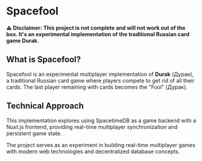 # Spacefool

**⚠️ Disclaimer: This project is not complete and will not work out of the box. It's an experimental implementation of the traditional Russian card game Durak.**

## What is Spacefool?

Spacefool is an experimental multiplayer implementation of **Durak** (Дурак), a traditional Russian card game where players compete to get rid of all their cards. The last player remaining with cards becomes the "Fool" (Дурак).

## Technical Approach

This implementation explores using SpacetimeDB as a game backend with a Nuxt.js frontend, providing real-time multiplayer synchronization and persistent game state.

The project serves as an experiment in building real-time multiplayer games with modern web technologies and decentralized database concepts.
